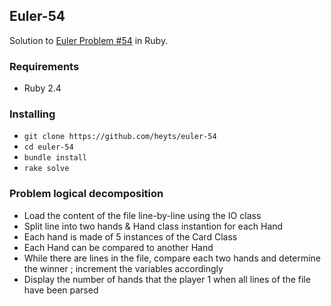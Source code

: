 ## Euler-54

Solution to [Euler Problem #54](https://projecteuler.net/problem=54) in Ruby.


### Requirements

- Ruby 2.4


### Installing
- `git clone https://github.com/heyts/euler-54`
- `cd euler-54`
- `bundle install`
- `rake solve`


### Problem logical decomposition
- Load the content of the file line-by-line using the IO class
- Split line into two hands & Hand class instantion for each Hand
- Each hand is made of 5 instances of the Card Class
- Each Hand can be compared to another Hand
- While there are lines in the file, compare each two hands and determine the winner ; increment the variables accordingly
- Display the number of hands that the player 1 when all lines of the file have been parsed
